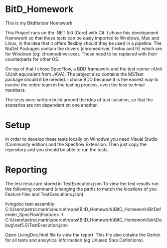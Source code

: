 # BitD_Homework
This is my Bitdfender Homework

This Project runs on the .NET 5.0 (Core) with C#.
I chose this development framework so that these tests can be easly imported to Windows, Mac and Linux, in the idea that it offers flexibly should they be used in a pipeline.
The NuGet Packages contain the drivers (chromedriver, firefox and IE) which are for Windows (eg: chromedriver.exe). These need to be replaced with their counterparts for other OS.

On top of that I chose SpecFlow, a BDD framework and the test runner nUnit (JUnit equivalent from JAVA). The project also contains the MSTest package should it be needed.
I chose BDD because it is the easiest way to involve the entire team in the testing process, even the less technial members.

The tests were written build around the idea of test isolation, so that the scenarios are not dependent on one another.

# Setup
In order to develop these tests locally on Winodws you need Visual Studio (Community edition) and the Specflow Extension. 
Then just copy the repository and you should be able to run the tests.



# Reporting
The test restul are stored in TestExecution.json
To view the test results run the following command (changing the paths to match the locations of you Feature files and TestExecutions.json):

livingdoc test-assembly C:\Users\petrut.marin\source\repos\BitD_Homework\BitD_Homework\BitDefender_SpecFlow\Features -t C:\Users\petrut.marin\source\repos\BitD_Homework\BitD_Homework\bin\Debug\net5.0\TestExecution.json

Open LivingDoc.html file to view the report. This file also cotains the Gerkin for all tests and analytical information (eg Unused Step Definitions).


